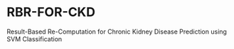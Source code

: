 # RBR-FOR-CKD
Result-Based Re-Computation for Chronic Kidney Disease Prediction using SVM Classification

